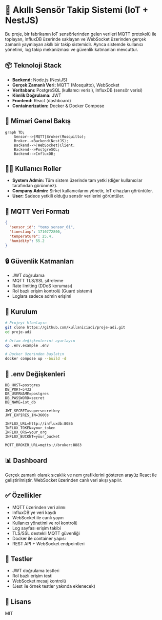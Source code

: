 # 🧠 Akıllı Sensör Takip Sistemi (IoT + NestJS)

Bu proje, bir fabrikanın IoT sensörlerinden gelen verileri MQTT protokolü ile toplayan, InfluxDB üzerinde saklayan ve WebSocket üzerinden gerçek zamanlı yayınlayan akıllı bir takip sistemidir. Ayrıca sistemde kullanıcı yönetimi, log takip mekanizması ve güvenlik katmanları mevcuttur.

## 📦 Teknoloji Stack

- **Backend:** Node.js (NestJS)
- **Gerçek Zamanlı Veri:** MQTT (Mosquitto), WebSocket
- **Veritabanı:** PostgreSQL (kullanıcı verisi), InfluxDB (sensör verisi)
- **Kimlik Doğrulama:** JWT
- **Frontend:** React (dashboard)
- **Containerization:** Docker & Docker Compose

## 🧱 Mimari Genel Bakış

```mermaid
graph TD;
    Sensor-->|MQTT|Broker(Mosquitto);
    Broker-->Backend(NestJS);
    Backend-->|WebSocket|Client;
    Backend-->PostgreSQL;
    Backend-->InfluxDB;
```

## 🧑‍💼 Kullanıcı Roller

- **System Admin:** Tüm sistem üzerinde tam yetki (diğer kullanıcılar tarafından görünmez).
- **Company Admin:** Şirket kullanıcılarını yönetir, IoT cihazları görüntüler.
- **User:** Sadece yetkili olduğu sensör verilerini görüntüler.

## 📡 MQTT Veri Formatı

```json
{
  "sensor_id": "temp_sensor_01",
  "timestamp": 1710772800,
  "temperature": 25.4,
  "humidity": 55.2
}
```

## 🔒 Güvenlik Katmanları

- JWT doğrulama
- MQTT TLS/SSL şifreleme
- Rate limiting (DDoS koruması)
- Rol bazlı erişim kontrolü (Guard sistemi)
- Loglara sadece admin erişimi

## 🐳 Kurulum

```bash
# Projeyi klonlayın
git clone https://github.com/kullaniciadi/proje-adi.git
cd proje-adi

# Ortam değişkenlerini ayarlayın
cp .env.example .env

# Docker üzerinden başlatın
docker compose up --build -d
```

## 🔌 .env Değişkenleri

```env
DB_HOST=postgres
DB_PORT=5432
DB_USERNAME=postgres
DB_PASSWORD=secret
DB_NAME=iot_db

JWT_SECRET=supersecretkey
JWT_EXPIRES_IN=3600s

INFLUX_URL=http://influxdb:8086
INFLUX_TOKEN=your_token
INFLUX_ORG=your_org
INFLUX_BUCKET=your_bucket

MQTT_BROKER_URL=mqtts://broker:8883
```

## 📊 Dashboard

Gerçek zamanlı olarak sıcaklık ve nem grafiklerini gösteren arayüz React ile geliştirilmiştir. WebSocket üzerinden canlı veri akışı yapılır.

## ✅ Özellikler

- MQTT üzerinden veri alımı
- InfluxDB’ye veri kaydı
- WebSocket ile canlı yayın
- Kullanıcı yönetimi ve rol kontrolü
- Log sayfası erişim takibi
- TLS/SSL destekli MQTT güvenliği
- Docker ile container yapısı
- REST API + WebSocket endpointleri

## 🧪 Testler

- JWT doğrulama testleri
- Rol bazlı erişim testi
- WebSocket mesaj kontrolü
- (Jest ile örnek testler yakında eklenecek)

## 📁 Lisans

MIT

